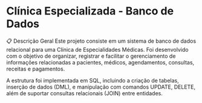 # Clínica Especializada - Banco de Dados

📋 Descrição Geral
Este projeto consiste em um sistema de banco de dados relacional para uma Clínica de Especialidades Médicas. Foi desenvolvido com o objetivo de organizar, registrar e facilitar o gerenciamento de informações relacionadas a pacientes, médicos, agendamentos, consultas, receitas e pagamentos.

A estrutura foi implementada em SQL, incluindo a criação de tabelas, inserção de dados (DML), e manipulação com comandos UPDATE, DELETE, além de suportar consultas relacionais (JOIN) entre entidades.
